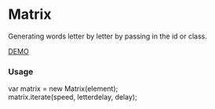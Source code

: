 # Matrix
Generating words letter by letter by passing in the id or class.

<a href="http://sirgodart.github.io/Matrix/" target="_blank">DEMO</a>

<h3>Usage</h3>
var matrix = new Matrix(element); <br>
matrix.iterate(speed, letterdelay, delay);

